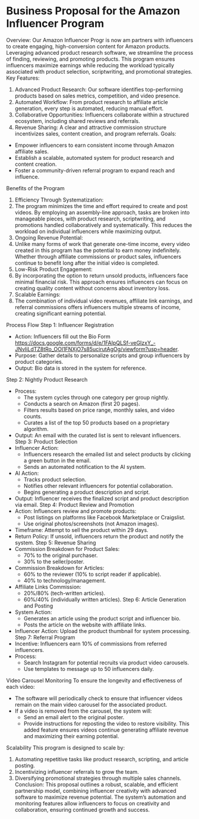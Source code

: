 

# Business Proposal for the Amazon Influencer Program 



Overview: Our Amazon Influencer Progr is now am partners with influencers to create engaging, high-conversion content for Amazon products. Leveraging advanced product research software, we streamline the process of finding, reviewing, and promoting products. This program ensures influencers maximize earnings while reducing the workload typically associated with product selection, scriptwriting, and promotional strategies.
Key Features:
1. Advanced Product Research: Our software identifies top-performing products based on sales metrics, competition, and video presence.
2. Automated Workflow: From product research to affiliate article generation, every step is automated, reducing manual effort.
3. Collaborative Opportunities: Influencers collaborate within a structured ecosystem, including shared reviews and referrals.
4. Revenue Sharing: A clear and attractive commission structure incentivizes sales, content creation, and program referrals.
Goals:
- Empower influencers to earn consistent income through Amazon affiliate sales.
- Establish a scalable, automated system for product research and content creation.
- Foster a community-driven referral program to expand reach and influence.

Benefits of the Program
1. Efficiency Through Systematization:
2. The program minimizes the time and effort required to create and post videos. By employing an assembly-line approach, tasks are broken into manageable pieces, with product research, scriptwriting, and promotions handled collaboratively and systematically. This reduces the workload on individual influencers while maximizing output.
3. Ongoing Revenue Potential:
4. Unlike many forms of work that generate one-time income, every video created in this program has the potential to earn money indefinitely. Whether through affiliate commissions or product sales, influencers continue to benefit long after the initial video is completed.
5. Low-Risk Product Engagement:
6. By incorporating the option to return unsold products, influencers face minimal financial risk. This approach ensures influencers can focus on creating quality content without concerns about inventory loss.
7. Scalable Earnings:
8. The combination of individual video revenues, affiliate link earnings, and referral commissions offers influencers multiple streams of income, creating significant earning potential.

Process Flow
Step 1: Influencer Registration
- Action: Influencers fill out the Bio Form https://docs.google.com/forms/d/e/1FAIpQLSf-veGIzxY_-JNvIiLdTZ8tRo_OOl1FNXjO7s85ucirutAgOg/viewform?usp=header.
- Purpose: Gather details to personalize scripts and group influencers by product categories.
- Output: Bio data is stored in the system for reference.

Step 2: Nightly Product Research
- Process:
    - The system cycles through one category per group nightly.
    - Conducts a search on Amazon (first 20 pages).
    - Filters results based on price range, monthly sales, and video counts.
    - Curates a list of the top 50 products based on a proprietary algorithm.
- Output: An email with the curated list is sent to relevant influencers.
Step 3: Product Selection
- Influencer Action:
    - Influencers research the emailed list and select products by clicking a green button in the email.
    - Sends an automated notification to the AI system.
- AI Action:
    - Tracks product selection.
    - Notifies other relevant influencers for potential collaboration.
    - Begins generating a product description and script.
- Output: Influencer receives the finalized script and product description via email.
Step 4: Product Review and Promotion
- Action: Influencers review and promote products:
    - Post listings on platforms like Facebook Marketplace or Craigslist.
    - Use original photos/screenshots (not Amazon images).
- Timeframe: Attempt to sell the product within 29 days.
- Return Policy: If unsold, influencers return the product and notify the system.
Step 5: Revenue Sharing
- Commission Breakdown for Product Sales:
    - 70% to the original purchaser.
    - 30% to the seller/poster.
- Commission Breakdown for Articles:
    - 60% to the reviewer (10% to script reader if applicable).
    - 40% to technology/management.
- Affiliate Links Commission:
    - 20%/80% (tech-written articles).
    - 60%/40% (individually written articles).
Step 6: Article Generation and Posting
- System Action:
    - Generates an article using the product script and influencer bio.
    - Posts the article on the website with affiliate links.
- Influencer Action: Upload the product thumbnail for system processing.
Step 7: Referral Program
- Incentive: Influencers earn 10% of commissions from referred influencers.
- Process:
    - Search Instagram for potential recruits via product video carousels.
    - Use templates to message up to 50 influencers daily.

Video Carousel Monitoring
To ensure the longevity and effectiveness of each video:
- The software will periodically check to ensure that influencer videos remain on the main video carousel for the associated product.
- If a video is removed from the carousel, the system will:
    - Send an email alert to the original poster.
    - Provide instructions for reposting the video to restore visibility.
This added feature ensures videos continue generating affiliate revenue and maximizing their earning potential.

Scalability
This program is designed to scale by:
1. Automating repetitive tasks like product research, scripting, and article posting.
2. Incentivizing influencer referrals to grow the team.
3. Diversifying promotional strategies through multiple sales channels.
Conclusion:
This proposal outlines a robust, scalable, and efficient partnership model, combining influencer creativity with advanced software to maximize revenue potential. The system’s automation and monitoring features allow influencers to focus on creativity and collaboration, ensuring continued growth and success.



